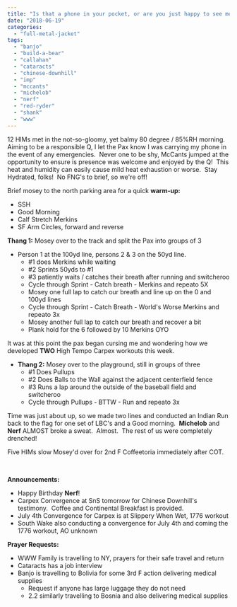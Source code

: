 ```yaml
---
title: "Is that a phone in your pocket, or are you just happy to see me?"
date: "2018-06-19"
categories: 
  - "full-metal-jacket"
tags: 
  - "banjo"
  - "build-a-bear"
  - "callahan"
  - "cataracts"
  - "chinese-downhill"
  - "imp"
  - "mccants"
  - "michelob"
  - "nerf"
  - "red-ryder"
  - "shank"
  - "www"
---
```


12 HIMs met in the not-so-gloomy, yet balmy 80 degree / 85%RH morning.  Aiming to be a responsible Q, I let the Pax know I was carrying my phone in the event of any emergencies.  Never one to be shy, McCants jumped at the opportunity to ensure is presence was welcome and enjoyed by the Q!  This heat and humidity can easily cause mild heat exhaustion or worse.  Stay Hydrated, folks!  No FNG's to brief, so we're off!

Brief mosey to the north parking area for a quick **warm-up:**

- SSH
- Good Morning
- Calf Stretch Merkins
- SF Arm Circles, forward and reverse

**Thang 1:** Mosey over to the track and split the Pax into groups of 3

- Person 1 at the 100yd line, persons 2 & 3 on the 50yd line.
    - #1 does Merkins while waiting
    - #2 Sprints 50yds to #1
    - #3 patiently waits / catches their breath after running and switcheroo
    - Cycle through Sprint - Catch breath - Merkins and repeato 5X
    - Mosey one full lap to catch our breath and line up on the 0 and 100yd lines
    - Cycle through Sprint - Catch Breath - World's Worse Merkins and repeato 3x
    - Mosey another full lap to catch our breath and recover a bit
    - Plank hold for the 6 followed by 10 Merkins OYO

It was at this point the pax began cursing me and wondering how we developed **TWO** High Tempo Carpex workouts this week.

- **Thang 2:** Mosey over to the playground, still in groups of three
    - #1 Does Pullups
    - #2 Does Balls to the Wall against the adjacent centerfield fence
    - #3 Runs a lap around the outside of the baseball field and switcheroo
    - Cycle through Pullups - BTTW - Run and repeato 3x

Time was just about up, so we made two lines and conducted an Indian Run back to the flag for one set of LBC's and a Good morning.  **Michelob** and **Nerf** ALMOST broke a sweat.  Almost.  The rest of us were completely drenched!

Five HIMs slow Mosey'd over for 2nd F Coffeetoria immediately after COT.

 

**Announcements:**

- Happy Birthday **Nerf**!
- Carpex Convergence at SnS tomorrow for Chinese Downhill's testimony.  Coffee and Continental Breakfast is provided.
- July 4th Convergence for Carpex is at Slippery When Wet, 1776 workout
- South Wake also conducting a convergence for July 4th and coming the 1776 workout, AO unknown

**Prayer Requests:**

- WWW Family is travelling to NY, prayers for their safe travel and return
- Cataracts has a job interview
- Banjo is travelling to Bolivia for some 3rd F action delivering medical supplies
    - Request if anyone has large luggage they do not need
    - 2.2 similarly travelling to Bosnia and also delivering medical supplies
